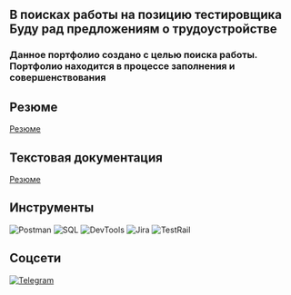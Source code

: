 <h2><strong>В поисках работы на позицию тестировщика <br> Буду рад предложениям о трудоустройстве</strong></h2>

<h3><strong>Данное портфолио создано с целью поиска работы. Портфолио находится в процессе заполнения и совершенствования</strong></h3>

## Резюме
[Резюме](https://drive.google.com/file/d/10Bfgynx9CpBxIRGo6mwuvSUdU-untpCg/view?usp=sharing)

## Текстовая документация
[Резюме](https://drive.google.com/your-resume-link)

## Инструменты
![Postman](https://img.shields.io/badge/-Postman-090909?style=for-the-badge&logo=postman&logoColor=FF6C37)
![SQL](https://img.shields.io/badge/-SQL-090909?style=for-the-badge&logo=mysql&logoColor=FFFFFF)
![DevTools](https://img.shields.io/badge/-DevTools-090909?style=for-the-badge&logo=google-chrome&logoColor=4285F4)
![Jira](https://img.shields.io/badge/-Jira-090909?style=for-the-badge&logo=jira&logoColor=0052CC) 
![TestRail](https://img.shields.io/badge/-TestRail-090909?style=for-the-badge&logo=testrail&logoColor=E7B400)

## Соцсети
[![Telegram](https://img.shields.io/badge/-Telegram-2CA5E0?style=for-the-badge&logo=telegram&logoColor=white)](https://t.me/+79059813723)
